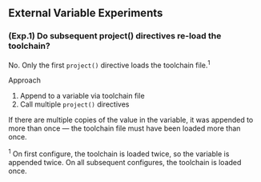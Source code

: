 ## External Variable Experiments

### (Exp.1) Do subsequent project() directives re-load the toolchain?
No. Only the first `project()` directive loads the toolchain file.<sup>1</sup>

Approach
1. Append to a variable via toolchain file
2. Call multiple `project()` directives

If there are multiple copies of the value in the variable, it was appended to more than once &mdash; the toolchain
file must have been loaded more than once.

<sup>1</sup> On first configure, the toolchain is loaded twice, so the variable is appended twice. On all
subsequent configures, the toolchain is loaded once.
